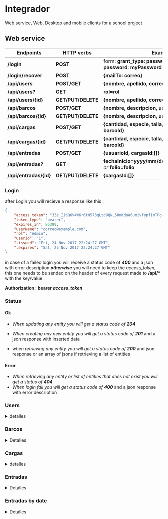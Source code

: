 # Integrador
Web service, Web, Desktop and mobile clients for a school project

## Web service

Endpoints    | HTTP verbs   | Examples
------------ | -------------|-------------
__/login__            | __POST__                | form: __grant_type: password, username: correo, password: myPassword__
__/login/recover__    | __POST__                | __{mailTo: correo}__
__/api/users__        | __POST/GET__            | __{nombre, apellido, correo, rfc, rol}__
__/api/users?__       | __GET__                 | __rol=rol__
__/api/users/{id}__   | __GET/PUT/DELETE__      | __{nombre, apellido, correo, rfc, rol, password}__
__/api/barcos__       | __POST/GET__            | __{nombre, descripcion, usuarioId}__
__/api/barcos/{id}__  | __GET/PUT/DELETE__      | __{nombre, descripcion, usuarioId}__
__/api/cargas__       | __POST/GET__            | __{cantidad, especie, talla, temperatura, condicion, barcoId}__
__/api/cargas/{id}__  | __GET/PUT/DELETE__      | __{cantidad, especie, talla, temperatura, condicion, barcoId}__
__/api/entradas__     | __POST/GET__            | __{usuarioId, cargasId:[]}__
__/api/entradas?__    | __GET__                 | __fechaInicio=yyyy/mm/dd&fechaFin=yyyy/mm/dd__ *or* __folio=folio__
__/api/entradas/{id}__| __GET/PUT/DELETE__      | __{cargasId:[]}__


### Login
after Login you will recieve a response like this :
```json
{
    "access_token": "3Ze_IidQ6V4W6r6tU573qLtdUQNL58mKduW6umivfypfImTPg-HxrgvqvFGGRhyfg5hP0JV-L2D3Y9Sh7iGjMex-ROBHMC0XoL_9IBjtQqt1SDyW9B31Xn_LEITH-V7ddHVcfSMhcNCp_sk4-HGBL82zf_AaHJpNzOlCKAJZ77p0V4AZZ1YT7foMn5hnLWiXKWWYYWz-3Y66xuFLNnvARa1zSKy0zHXtwT089JkooI3cbJqf5n2SLFd9Y6StMg7r0cPI3QvFt3tkawqGz2DMsKSB_HW2najo88ahPHH6GX74fpTxwixGBMiqZpOSHqqMYqbuXC_7rs5GcZVcMzi2THpM6UYWCYjKfHsmb1VtxL-n0UeokvqjUFIYcJQ-v3fLZdPsB8dyLzDWnnOnQjRedA",
    "token_type": "bearer",
    "expires_in": 86399,
    "userName": "correo@example.com",
    "rol": "Admin",
    "userId": "1",
    ".issued": "Fri, 24 Nov 2017 22:24:27 GMT",
    ".expires": "Sat, 25 Nov 2017 22:24:27 GMT"
}
```
in case of a failed login you will receive a status code of __*400*__ and a json with error description
__*otherwise*__
you will need to keep the *access_token*, this one needs to be sended on the header of every request made to __/api/*__
with the key/value:

__Authorization : bearer *access_token*__


### Status
#### Ok
* *When updating any entity you will get a status code of __204__*

* *When creating any new entity you will get a status code of __201__* and a json response with inserted data

* *when retrieving any entity you will get a status code of __200__* and json response or an array of jsons if retrieving a list of entities

#### Error
* *When retrieving any entity or list of entities that does not exist you will get a status of __404__*
* *When login fail you will get a status code of __400__* and a json response with error description

### Users
<details>
<summary>detalles</summary>
When creating a new user, a password will be created automatically by the server and will be send via email

When retrieving a __single__ usuario you will recieve the following data

```json

    {
        "id": 1,
        "nombre": "Ernesto",
        "apellido": "Salazar",
        "rfc": "sdsdfsd",
        "correo": "correo@example.com",
        "rol": "Admin"
    }
```

When retrieving __multiple__ usuarios you will recieve the following data
```json
[
    {
        "id": 1,
        "nombre": "Ernesto",
        "apellido": "Salazar",
        "rfc": "sdsdfsd",
        "correo": "correo@example.com",
        "rol": "Admin"
    }
]
```



Accepted values for the following properties are:
* __Rol__: *Admin, Supervisor, Pescador*

</details>



### Barcos
<details>
<summary>Detalles</summary>

When retrieving a __single__ barco you will recieve the following data

```json
    {
        "id": 1,
        "nombre": "barco 1",
        "descripcion": "BARCO_CAMARONERO",
        "usuarioId": 1,
        "usuario": {
            "id": 1,
            "nombre": "Ernesto",
            "apellido": "Salazar",
            "rfc": "sdsdfsd",
            "correo": "correo@example.com",
            "rol": "Admin",
        }
    }
```

When retrieving __multiple__ barcos you will recieve the following data

```json
[
    {
        "id": 1,
        "nombre": "barco 1",
        "descripcion": "BARCO_CAMARONERO",
        "usuarioId": 1,
        "usuario": {
            "id": 1,
            "nombre": "Ernesto",
            "apellido": "Salazar",
            "rfc": "sdsdfsd",
            "correo": "correo@example.com",
            "rol": "Admin"
        }
    }
]
```

</details>

### Cargas
<details>
<summary>detalles</summary>

When retrieving a __single__ carga you will recieve the following data

```json
    {
        "id": 1,
        "cantidad": 150,
        "especie": "Japonesa",
        "talla": "m",
        "temperatura": 99.5,
        "condicion": "Regular",
        "barcoId": 1,
        "barco": {
            "id": 1,
            "nombre": "barco 1",
            "descripcion": "BARCO_CAMARONERO",
            "usuarioId": 1,
            "usuario": null
        },
        "entradaId": 1
    }
```

When retrieving __multiple__ cargas you will recieve the following data

```json
[
    {
        "id": 1,
        "cantidad": 150,
        "especie": "Japonesa",
        "talla": "m",
        "temperatura": 99.5,
        "condicion": "Regular",
        "barcoId": 1,
        "barco": {
            "id": 1,
            "nombre": "barco 1",
            "descripcion": "BARCO_CAMARONERO",
            "usuarioId": 1,
            "usuario": {
                "id": 1,
                "nombre": "Ernesto",
                "apellido": "Salazar",
                "rfc": "sdsdfsd",
                "correo": "correo@example.com",
                "rol": "Admin"
            }
        },
        "entradaId": 1
    }
]
```

Accepted values for the following properties are:
* __Especie__: *Macarela, Japonesa, Monterrey, Rayadillo, Bocona, Anchoveta, Crinuda*
* __Talla__: *s, m, l, xl*
* __Condicion__: *Mala, Regular, Buena*

</details>


### Entradas
<details>
<summary>Detalles</summary>

When retrieving a __single__ entrada you will recieve the following data

```json
    {
        "id": 1,
        "folio": "20171124_153209",
        "fecha": "2017-11-24T00:00:00",
        "hora": "15:32:00",
        "turno": "Vespertino",
        "usuarioId": 1,
        "usuario": {
            "id": 1,
            "nombre": "Ernesto",
            "apellido": "Salazar",
            "rfc": "sdsdfsd",
            "correo": "correo@example.com",
            "rol": "Admin"
        },
        "cargas": [
            {
                "id": 1,
                "cantidad": 150,
                "especie": "Japonesa",
                "talla": "m",
                "temperatura": 99.5,
                "condicion": "Regular",
                "barcoId": 1,
                "barco": null,
                "entradaId": 1
            }
        ]
    }
```

When retrieving __multiple__ entradas you will recieve the following data

```json
[
    {
        "id": 1,
        "folio": "20171124_153209",
        "fecha": "2017-11-24T00:00:00",
        "hora": "15:32:00",
        "turno": "Vespertino",
        "usuarioId": 1,
        "usuario": {
            "id": 1,
            "nombre": "Ernesto",
            "apellido": "Salazar",
            "rfc": "sdsdfsd",
            "correo": "correo@example.com",
            "rol": "Admin"
        },
        "cargas": [
            {
                "id": 1,
                "cantidad": 150,
                "especie": "Japonesa",
                "talla": "m",
                "temperatura": 99.5,
                "condicion": "Regular",
                "barcoId": 1,
                "barco": null,
                "entradaId": 1
            }
        ]
        
    }
]
```


Accepted values for the following properties are:
* __Turno__: *Matutino, Vespertino*
</details>

### Entradas by date
<details>
<summary>Detalles</summary>
When searching an entrada by a date you will receive a json array with the following data

```json
[
    {
        "id": 1,
        "folio": "20171124_153209",
        "fecha": "2017-11-24T00:00:00",
        "hora": "15:32:00",
        "turno": "Vespertino",
        "usuarioId": 1,
        "cargas": [
            {
                "id": 1,
                "cantidad": 150,
                "especie": "Japonesa",
                "talla": "m",
                "temperatura": 99.5,
                "condicion": "Regular",
                "barcoId": 1,
                "barco": null,
                "entradaId": 1,
                "entrada": null
            }
        ],
        "totalMacarela": 0,
        "totalJaponesa": 150,
        "totalMonterrey": 0,
        "totalRayadillo": 0,
        "totalBocona": 0,
        "totalAnchoveta": 0,
        "totalCrinuda": 0,
        "porcentajeMacarela": 0,
        "porcentajeJaponesa": 100,
        "porcentajeMonterrey": 0,
        "porcentajeRayadillo": 0,
        "porcentajeBocona": 0,
        "porcentajeAnchoveta": 0,
        "porcentajeCrinuda": 0,
        "totales": 150,
        
    }
]
```


</details>